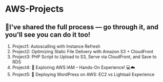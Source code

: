 # AWS-Projects
## 🔐I've shared the full process — go through it, and you'll see you can do it too!
 1. Project1: Autoscalling with Instance Refresh
 2. Project2: Optimizing Static File Delivery with Amazon S3 + CloudFront
 3. Project3: PHP Script to Upload to S3, Serve via CloudFront, and Save to RDS
 4. Project4: 🔐 Exploring AWS IAM – Hands-On Experience! 💻☁️
 5. Project5: 🚀 Deploying WordPress on AWS: EC2 vs Lightsail Experience


